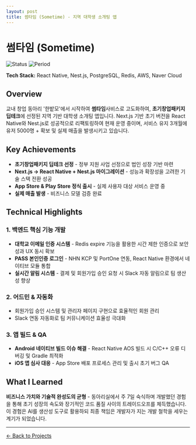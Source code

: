 ```yaml
---
layout: post
title: 썸타임 (Sometime) - 지역 대학생 소개팅 앱
---
```


# 썸타임 (Sometime)

![Status](https://img.shields.io/badge/Status-LIVE-success) ![Period](https://img.shields.io/badge/Period-2024~현재-blue)

**Tech Stack:** React Native, Nest.js, PostgreSQL, Redis, AWS, Naver Cloud

## Overview

교내 창업 동아리 '한밭모'에서 시작하여 **썸타임**사비스로 고도화하여, **초기창업패키지 딥테크**에 선정된 지역 기반 대학생 소개팅 앱입니다. Next.js 기반 초기 버전을 React Native와 Nest.js로 성공적으로 리팩토링하여 현재 운영 중이며, 서비스 유지 3개월에 유저 5000명 + 확보 및 실제 매출을 발생시키고 있습니다.

## Key Achievements

- **초기창업패키지 딥테크 선정** - 정부 지원 사업 선정으로 법인 성장 기반 마련
- **Next.js → React Native + Nest.js 마이그레이션** - 성능과 확장성을 고려한 기술 스택 전환 성공
- **App Store & Play Store 정식 출시** - 실제 사용자 대상 서비스 운영 중
- **실제 매출 발생** - 비즈니스 모델 검증 완료

## Technical Highlights

### 1. 백엔드 핵심 기능 개발

- **대학교 이메일 인증 시스템** - Redis expire 기능을 활용한 시간 제한 인증으로 보안성과 UX 동시 확보
- **PASS 본인인증 로그인** - NHN KCP 및 PortOne 연동, React Native 환경에서 네이티브 모듈 통합
- **실시간 알림 시스템** - 결제 및 회원가입 승인 요청 시 Slack 자동 알림으로 팀 생산성 향상

### 2. 어드민 & 자동화

- 회원가입 승인 시스템 및 관리자 페이지 구현으로 효율적인 회원 관리
- Slack 연동 자동화로 팀 커뮤니케이션 효율성 극대화

### 3. 앱 빌드 & QA

- **Android 네이티브 빌드 이슈 해결** - React Native AOS 빌드 시 C/C++ 오류 디버깅 및 Gradle 최적화
- **iOS 앱 심사 대응** - App Store 배포 프로세스 관리 및 출시 초기 버그 QA

## What I Learned

**비즈니스 가치와 기술적 완성도의 균형** - 동아리실에서 주 7일 숙식하며 개발했던 경험을 통해 초기 성장의 속도와 장기적인 코드 품질 사이의 트레이드오프를 체득했습니다. 이 경험은 AI를 생산성 도구로 활용하되 최종 책임은 개발자가 지는 개발 철학을 세우는 계기가 되었습니다.

---

[← Back to Projects](/#projects)
